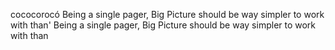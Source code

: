 cococorocó
		Being a single pager, Big Picture should be way simpler to work with than'
		Being a single pager, Big Picture should be way simpler to work with than
